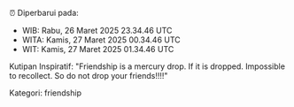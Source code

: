 ⏰ Diperbarui pada:
- WIB: Rabu, 26 Maret 2025 23.34.46 UTC
- WITA: Kamis, 27 Maret 2025 00.34.46 UTC
- WIT: Kamis, 27 Maret 2025 01.34.46 UTC

Kutipan Inspiratif:
"Friendship is a mercury drop. If it is dropped. Impossible to recollect. So do not drop your friends!!!!"


Kategori: friendship

